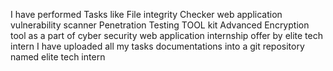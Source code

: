 I have performed Tasks like File integrity Checker
web application vulnerability scanner
Penetration Testing TOOL kit
Advanced Encryption tool  as a part of cyber security web application internship offer by elite tech intern
I have uploaded all my tasks documentations into a git repository named elite tech intern
